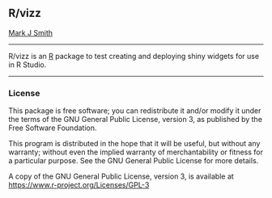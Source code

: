 ## R/vizz


[Mark J Smith](http://perfectfourth.com)

---

R/vizz is an [R](https://www.r-project.org) package to test creating and deploying shiny widgets for use in R Studio.

---

### License

This package is free software; you can redistribute it and/or modify it
under the terms of the GNU General Public License, version 3, as
published by the Free Software Foundation.

This program is distributed in the hope that it will be useful, but
without any warranty; without even the implied warranty of
merchantability or fitness for a particular purpose.  See the GNU
General Public License for more details.

A copy of the GNU General Public License, version 3, is available at
<https://www.r-project.org/Licenses/GPL-3>